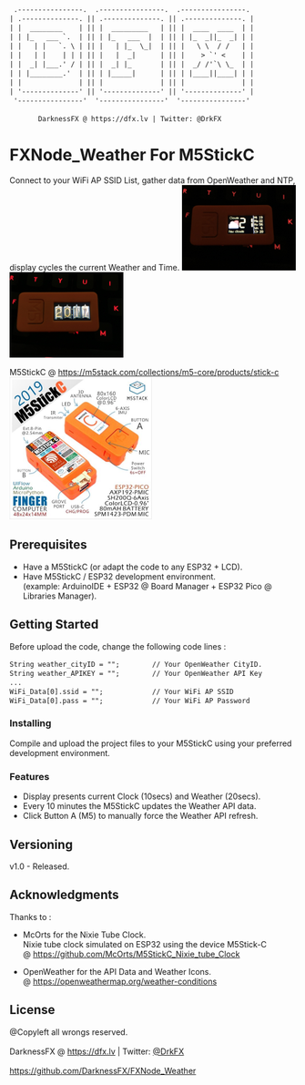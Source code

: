      .----------------.  .----------------.  .----------------. 
    | .--------------. || .--------------. || .--------------. |
    | |  ________    | || |  _________   | || |  ____  ____  | |
    | | |_   ___ `.  | || | |_   ___  |  | || | |_  _||_  _| | |
    | |   | |   `. \ | || |   | |_  \_|  | || |   \ \  / /   | |
    | |   | |    | | | || |   |  _|      | || |    > `' <    | |
    | |  _| |___.' / | || |  _| |_       | || |  _/ /'`\ \_  | |
    | | |________.'  | || | |_____|      | || | |____||____| | |
    | |              | || |              | || |              | |
    | '--------------' || '--------------' || '--------------' |
     '----------------'  '----------------'  '----------------' 

           DarknessFX @ https://dfx.lv | Twitter: @DrkFX

# FXNode_Weather For M5StickC

Connect to your WiFi AP SSID List, gather data from OpenWeather and NTP, display cycles the current Weather and Time.
<img src="https://github.com/DarknessFX/FXNode_Weather/blob/master/.git_img/img1.jpg" width="200"/><img src="https://github.com/DarknessFX/FXNode_Weather/blob/master/.git_img/img2.jpg" width="200"/>

M5StickC @ https://m5stack.com/collections/m5-core/products/stick-c <br/>
<img src="https://github.com/DarknessFX/FXNode_Weather/blob/master/.git_img/M5Stick-C.jpg" width="250"/>

## Prerequisites

- Have a M5StickC (or adapt the code to any ESP32 + LCD).
- Have M5StickC / ESP32 development environment. <br/> (example: ArduinoIDE + ESP32 @ Board Manager + ESP32 Pico @ Libraries Manager).

## Getting Started

Before upload the code, change the following code lines :
```
String weather_cityID = "";        // Your OpenWeather CityID. 
String weather_APIKEY = "";        // Your OpenWeather API Key
...
WiFi_Data[0].ssid = "";            // Your WiFi AP SSID
WiFi_Data[0].pass = "";            // Your WiFi AP Password
```

### Installing

Compile and upload the project files to your M5StickC using your preferred development environment. 

### Features

- Display presents current Clock (10secs) and Weather (20secs).
- Every 10 minutes the M5StickC updates the Weather API data.
- Click Button A (M5) to manually force the Weather API refresh.

## Versioning
v1.0 - Released.

## Acknowledgments

Thanks to :
- McOrts for the Nixie Tube Clock.<br/>
  Nixie tube clock simulated on ESP32 using the device M5Stick-C <br/>
  @ https://github.com/McOrts/M5StickC_Nixie_tube_Clock

- OpenWeather for the API Data and Weather Icons. <br/>
  @ https://openweathermap.org/weather-conditions

## License
@Copyleft all wrongs reserved. <br/><br/>
DarknessFX @ <a href="https://dfx.lv" target="_blank">https://dfx.lv</a> | Twitter: <a href="https://twitter.com/DrkFX" target="_blank">@DrkFX</a> <br/><br/>
https://github.com/DarknessFX/FXNode_Weather
